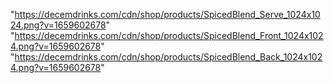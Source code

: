 "https://decemdrinks.com/cdn/shop/products/SpicedBlend_Serve_1024x1024.png?v=1659602678"
"https://decemdrinks.com/cdn/shop/products/SpicedBlend_Front_1024x1024.png?v=1659602678"
"https://decemdrinks.com/cdn/shop/products/SpicedBlend_Back_1024x1024.png?v=1659602678"
